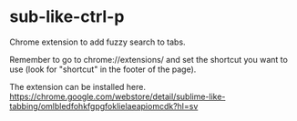 sub-like-ctrl-p
===============

Chrome extension to add fuzzy search to tabs.

Remember to go to chrome://extensions/ and set the shortcut you want to use (look for "shortcut" in the footer of the page).

The extension can be installed here.
https://chrome.google.com/webstore/detail/sublime-like-tabbing/omlbledfohkfgpgfoklielaeapiomcdk?hl=sv
